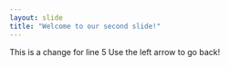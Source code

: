 ```yaml
---
layout: slide
title: "Welcome to our second slide!"
---
```

This is a change for line 5
Use the left arrow to go back!
